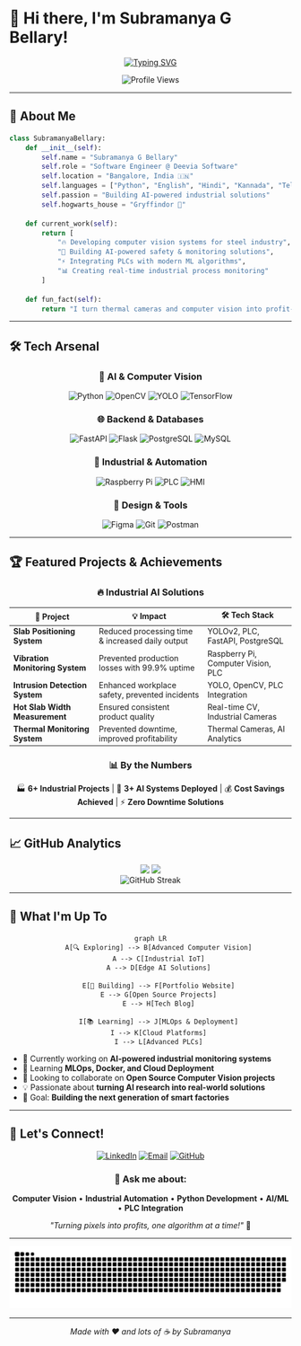 # 👋 Hi there, I'm Subramanya G Bellary!

<div align="center">
  
  [![Typing SVG](https://readme-typing-svg.herokuapp.com?font=Fira+Code&weight=600&size=28&duration=3000&pause=1000&color=2F81F7&center=true&vCenter=true&width=600&lines=Computer+Vision+Engineer;Industrial+Automation+Expert;Python+Developer;AI+%26+ML+Enthusiast)](https://git.io/typing-svg)
  
  <img src="https://komarev.com/ghpvc/?username=subramanyaSgb&color=blueviolet&style=flat-square&label=Profile+Views" alt="Profile Views" />
  
</div>

---

## 🚀 About Me

```python
class SubramanyaBellary:
    def __init__(self):
        self.name = "Subramanya G Bellary"
        self.role = "Software Engineer @ Deevia Software"
        self.location = "Bangalore, India 🇮🇳"
        self.languages = ["Python", "English", "Hindi", "Kannada", "Telugu"]
        self.passion = "Building AI-powered industrial solutions"
        self.hogwarts_house = "Gryffindor 🦁"
        
    def current_work(self):
        return [
            "🔥 Developing computer vision systems for steel industry",
            "🤖 Building AI-powered safety & monitoring solutions", 
            "⚡ Integrating PLCs with modern ML algorithms",
            "📊 Creating real-time industrial process monitoring"
        ]
        
    def fun_fact(self):
        return "I turn thermal cameras and computer vision into profit-saving solutions! 💰"
```

---

## 🛠️ Tech Arsenal

<div align="center">

### 🧠 AI & Computer Vision
![Python](https://img.shields.io/badge/Python-3776AB?style=for-the-badge&logo=python&logoColor=white)
![OpenCV](https://img.shields.io/badge/OpenCV-27338e?style=for-the-badge&logo=OpenCV&logoColor=white)
![YOLO](https://img.shields.io/badge/YOLO-00FFFF?style=for-the-badge&logo=YOLO&logoColor=black)
![TensorFlow](https://img.shields.io/badge/TensorFlow-FF6F00?style=for-the-badge&logo=tensorflow&logoColor=white)

### 🌐 Backend & Databases  
![FastAPI](https://img.shields.io/badge/FastAPI-005571?style=for-the-badge&logo=fastapi)
![Flask](https://img.shields.io/badge/Flask-000000?style=for-the-badge&logo=flask&logoColor=white)
![PostgreSQL](https://img.shields.io/badge/PostgreSQL-316192?style=for-the-badge&logo=postgresql&logoColor=white)
![MySQL](https://img.shields.io/badge/MySQL-005C84?style=for-the-badge&logo=mysql&logoColor=white)

### 🔧 Industrial & Automation
![Raspberry Pi](https://img.shields.io/badge/Raspberry%20Pi-A22846?style=for-the-badge&logo=Raspberry%20Pi&logoColor=white)
![PLC](https://img.shields.io/badge/PLC-FF6B35?style=for-the-badge&logo=siemens&logoColor=white)
![HMI](https://img.shields.io/badge/HMI-0078D4?style=for-the-badge&logo=microsoft&logoColor=white)

### 🎨 Design & Tools
![Figma](https://img.shields.io/badge/Figma-F24E1E?style=for-the-badge&logo=figma&logoColor=white)
![Git](https://img.shields.io/badge/Git-F05032?style=for-the-badge&logo=git&logoColor=white)
![Postman](https://img.shields.io/badge/Postman-FF6C37?style=for-the-badge&logo=postman&logoColor=white)

</div>

---

## 🏆 Featured Projects & Achievements

<div align="center">

### 🔥 **Industrial AI Solutions** 

</div>

| 🎯 **Project** | 💡 **Impact** | 🛠️ **Tech Stack** |
|---|---|---|
| **Slab Positioning System** | Reduced processing time & increased daily output | YOLOv2, PLC, FastAPI, PostgreSQL |
| **Vibration Monitoring System** | Prevented production losses with 99.9% uptime | Raspberry Pi, Computer Vision, PLC |
| **Intrusion Detection System** | Enhanced workplace safety, prevented incidents | YOLO, OpenCV, PLC Integration |
| **Hot Slab Width Measurement** | Ensured consistent product quality | Real-time CV, Industrial Cameras |
| **Thermal Monitoring System** | Prevented downtime, improved profitability | Thermal Cameras, AI Analytics |

<div align="center">
  
  ### 📊 **By the Numbers**
  
  🏭 **6+ Industrial Projects** | 🤖 **3+ AI Systems Deployed** | 💰 **Cost Savings Achieved** | ⚡ **Zero Downtime Solutions**
  
</div>

---

## 📈 GitHub Analytics

<div align="center">
  <img height="180em" src="https://github-readme-stats.vercel.app/api?username=subramanyaSgb&show_icons=true&theme=tokyonight&include_all_commits=true&count_private=true"/>
  <img height="180em" src="https://github-readme-stats.vercel.app/api/top-langs/?username=subramanyaSgb&layout=compact&langs_count=8&theme=tokyonight"/>
</div>

<div align="center">
  <img src="https://github-readme-streak-stats.herokuapp.com/?user=subramanyaSgb&theme=tokyonight" alt="GitHub Streak" />
</div>

---

## 🌟 What I'm Up To

<div align="center">

```mermaid
graph LR
    A[🔍 Exploring] --> B[Advanced Computer Vision]
    A --> C[Industrial IoT]
    A --> D[Edge AI Solutions]
    
    E[🚀 Building] --> F[Portfolio Website]
    E --> G[Open Source Projects]
    E --> H[Tech Blog]
    
    I[📚 Learning] --> J[MLOps & Deployment]
    I --> K[Cloud Platforms]
    I --> L[Advanced PLCs]
```

</div>

- 🔭 Currently working on **AI-powered industrial monitoring systems**
- 🌱 Learning **MLOps, Docker, and Cloud Deployment**
- 👯 Looking to collaborate on **Open Source Computer Vision projects**
- 💡 Passionate about **turning AI research into real-world solutions**
- 🎯 Goal: **Building the next generation of smart factories**

---

## 🤝 Let's Connect!

<div align="center">
  
  [![LinkedIn](https://img.shields.io/badge/LinkedIn-0077B5?style=for-the-badge&logo=linkedin&logoColor=white)](https://linkedin.com/in/subramanyagbellary)
  [![Email](https://img.shields.io/badge/Email-D14836?style=for-the-badge&logo=gmail&logoColor=white)](mailto:subramanyagbellary@gmail.com)
  [![GitHub](https://img.shields.io/badge/GitHub-100000?style=for-the-badge&logo=github&logoColor=white)](https://github.com/subramanyaSgb)
  
  ### 💬 Ask me about:
  **Computer Vision** • **Industrial Automation** • **Python Development** • **AI/ML** • **PLC Integration**
  
  *"Turning pixels into profits, one algorithm at a time!"* 🚀
  
</div>

---

<div align="center">
  
  <!--### 🌟 Show Some Love!
  
  **If you find my work interesting, consider starring ⭐ some repositories!**-->
  
  ![Snake Animation](https://raw.githubusercontent.com/platane/platane/output/github-contribution-grid-snake.svg)
  
  ---
  
  *Made with ❤️ and lots of ☕ by Subramanya*
  
</div>
